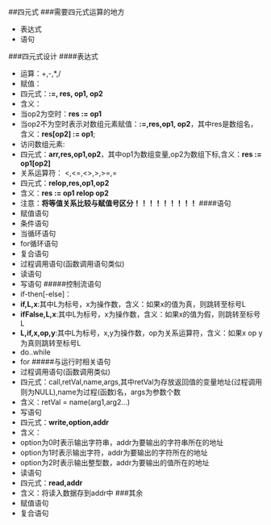 ##四元式
###需要四元式运算的地方
* 表达式
* 语句

###四元式设计
####表达式
* 运算：+,-,*,/
* 赋值：
 * 四元式：**:=, res, op1, op2**
 * 含义： 
 * 当op2为空时：**res := op1**
 * 当op2不为空时表示对数组元素赋值：**:=,res,op1, op2**，其中res是数组名，含义：**res[op2] := op1**;
* 访问数组元素:
 * 四元式：**arr,res,op1,op2**，其中op1为数组变量,op2为数组下标,含义：**res := op1[op2]**
* 关系运算符： <,<=,<>,>,>=,=
 * 四元式：**relop,res,op1,op2**
 * 含义：**res := op1 relop op2**
 * 注意：**将等值关系比较与赋值号区分！！！！！！！！！**
####语句
* 赋值语句
* 条件语句
* 当循环语句
* for循环语句
* 复合语句
* 过程调用语句(函数调用语句类似)
* 读语句
* 写语句
#####控制流语句
* if-then[-else]：
 * **if,L,x**:其中L为标号，x为操作数，含义：如果x的值为真，则跳转至标号L
 * **ifFalse,L,x**:其中L为标号，x为操作数，含义：如果x的值为假，则跳转至标号L
 * **L,if,x,op,y**:其中L为标号，x,y为操作数，op为关系运算符，含义：如果x op y为真则跳转至标号L
* do..while
* for
#####与运行时相关语句
* 过程调用语句(函数调用类似)
 * 四元式：call,retVal,name,args,其中retVal为存放返回值的变量地址(过程调用则为NULL),name为过程(函数)名，args为参数个数
 * 含义：retVal = name(arg1,arg2...)
* 写语句
 * 四元式：**write,option,addr**
 * 含义：
 * option为0时表示输出字符串，addr为要输出的字符串所在的地址
 * option为1时表示输出字符，addr为要输出的字符所在的地址
 * option为2时表示输出整型数，addr为要输出的值所在的地址
* 读语句
 * 四元式：**read,addr**
 * 含义：将读入数据存到addr中
###其余
* 赋值语句
* 复合语句



